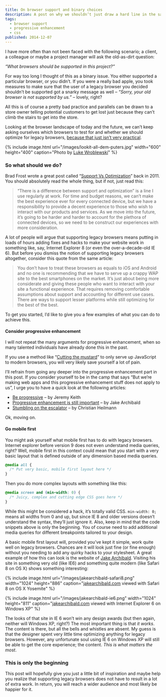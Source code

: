 ```yaml
---
title: On browser support and binary choices
description: A post on why we shouldn’t just draw a hard line in the sand when it comes to browser support decisions.
tags:
  - browser support
  - progressive enhancement
  - css
published: 2014-12-07
---
```


I have more often than not been faced with the following scenario; a client, a colleague or maybe a project manager will ask the old-as-dirt question:

*“What browsers should be supported in this project?”*

For way too long I thought of this as a binary issue. You either supported a particular browser, or you didn’t. If you were a really bad apple, you took measures to make sure that the user of a legacy browser you decided shouldn’t be supported got a snarky message as well – *“Sorry, your old browser is not supported by us.”* – lovely, right?

All this is of course a pretty bad practice and parallels can be drawn to a store owner telling potential customers to get lost just because they can’t climb the stairs to get into the store.

Looking at the browser landscape of today and the future, we can’t keep asking ourselves which browsers to test for and whether we should optimize for legacy browsers, [because that just isn’t very practical](http://www.quirksmode.org/presentations/USTourApril11/albany.pdf).

{% include image.html
  url="/images/lookit-all-dem-puters.jpg"
  width="600"
  height="400"
  caption="Photo by [Luke Wroblewski](https://twitter.com/lukew/)"
%}

### So what should we do?

Brad Frost wrote a great post called “[Support Vs Optimization](http://bradfrost.com/blog/mobile/support-vs-optimization/)” back in 2011. You should absolutely read the whole thing, but if not, just read this:

> “There is a difference between support and optimization” is a line I use regularly at work. For time and budget reasons, we can’t make the best experience ever for every connected device, but we have a responsibility to provide a decent experience to those who wish to interact with our products and services. As we move into the future, it’s going to be harder and harder to account for the plethora of connected devices, so we need to be construct our experiences with more consideration.

A lot of people will argue that supporting legacy browsers means putting in loads of hours adding fixes and hacks to make your website work in something like, say, Internet Explorer 8 (or even the over-a-decade-old IE 6). But before you dismiss the notion of supporting legacy browsers altogether, consider this quote from the same article:

> You don’t have to treat these browsers as equals to iOS and Android and no one is recommending that we have to serve up a crappy WAP site to the best smartphones on the market. It’s just about being more considerate and giving these people who want to interact with your site a functional experience. That requires removing comfortable assumptions about support and accounting for different use cases. There are ways to support lesser platforms while still optimizing for the best of the best.

To get you started, I’d like to give you a few examples of what you can do to achieve this.

#### Consider progressive enhancement

I will not repeat the many arguments for progressive enhancement, when so many talented individuals have already done this in the past.

If you use a method like “[Cutting the mustard](http://responsivenews.co.uk/post/18948466399/cutting-the-mustard)” to only serve up JavaScript to modern browsers, you will very likely save yourself a lot of pain.

I’ll refrain from going any deeper into the progressive enhancement part in this post. If you consider yourself to be in the camp that says “But we’re making web apps and this progressive enhancement stuff does not apply to us”, I urge you to have a quick look at the following articles:

* [Be progressive](https://adactio.com/journal/7706) – by Jeremy Keith
* [Progressive enhancement is still important](http://jakearchibald.com/2013/progressive-enhancement-still-important/) – by Jake Archibald
* [Stumbling on the escalator](http://christianheilmann.com/2012/02/16/stumbling-on-the-escalator/) – by Christian Heilmann

Ok, moving on.

#### Go mobile first

You might ask yourself what mobile first has to do with legacy browsers. Internet explorer before version 9 does not even understand media queries, right? Well, mobile first in this context could mean that you start with a very basic layout that is defined outside of any dimension based media queries.

~~~css
@media all {
  /* Put very basic, mobile first layout here */
}
~~~

Then you do more complex layouts with something like this:

~~~css
@media screen and (min-width: 0) {
  /* Juicy, complex and cutting edge CSS goes here */
}
~~~

While this might be considered a hack, it’s totally valid CSS. `min-width: 0;` means all widths from 0 and up, but since IE 8 and older versions doesn’t understand the syntax, they’ll just ignore it. Also, keep in mind that the code snippets above is only the beginning. You of course need to add additional media queries for different breakpoints tailored to your design.

A basic mobile first layout will, provided you’ve kept it simple, work quite well on legacy browsers. Chances are it will look just fine (or fine enough) without you needing to add any quirky hacks to your stylesheet. A great example of how this can look is the website of [Jake Archibald](http://jakearchibald.com). Visiting his site in something very old (like IE6) and something quite modern (like Safari 8 on OS X) shows something interesting:

{% include image.html
  url="/images/jakearchibald-safari8.png"
  width="1024"
  height="886"
  caption="[jakearchibald.com](http://jakearchibald.com) viewed with Safari 8 on OS X Yosemite"
%}

{% include image.html
  url="/images/jakearchibald-ie6.png"
  width="1024"
  height="811"
  caption="[jakearchibald.com](http://jakearchibald.com) viewed with Internet Explorer 6 on Windows XP"
%}

The looks of that site in IE 6 won’t win any design awards (but then again, neither will Windows XP, right?) The most important thing is that *it works*. The content is there, but all the bells and whistles are absent. My guess is that the designer spent very little time optimizing anything for legacy browsers. However, any unfortunate soul using IE 6 on Windows XP will still be able to get the core experience; the content. *This is what matters the most*.

### This is only the beginning

This post will hopefully give you just a little bit of inspiration and maybe help you realize that supporting legacy browsers does not have to result in a lot of extra work. In return, you will reach a wider audience and most likely be happier for it.
